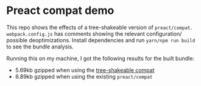 # Preact compat demo

This repo shows the effects of a tree-shakeable version of `preact/compat`. `webpack.config.js` has comments showing the relevant configuration/ possible deoptimizations. Install dependencies and run `yarn/npm run build` to see the bundle analysis.

Running this on my machine, I got the following results for the built bundle:

- 5.69kb gzipped when using the [tree-shakeable compat](https://github.com/lemonmade/quilt/tree/main/packages/preact-mini-compat)
- 6.89kb gzipped when using the existing `preact/compat`
